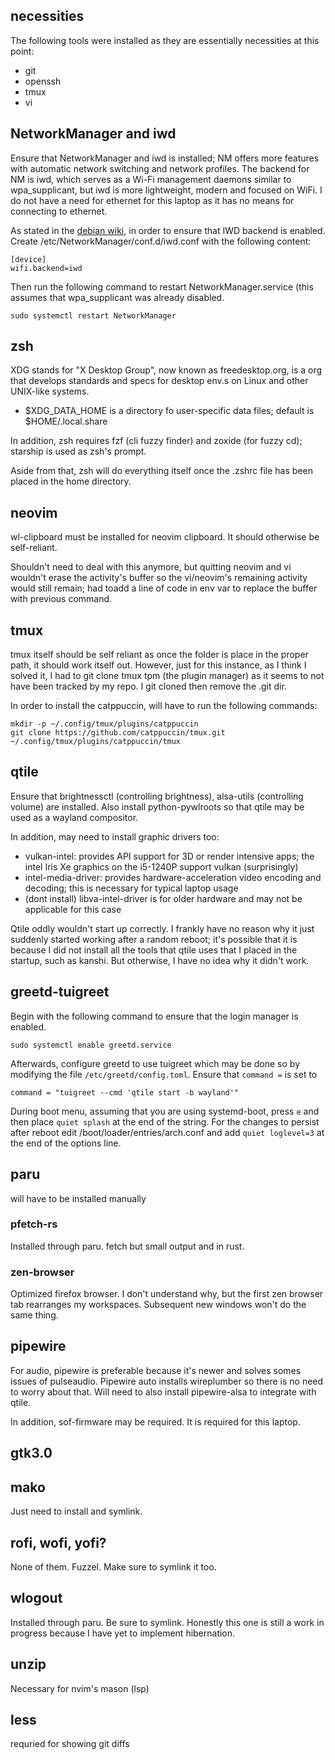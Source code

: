 ## necessities

The following tools were installed as they are essentially necessities at this point:
- git
- openssh
- tmux
- vi

## NetworkManager and iwd

Ensure that NetworkManager and iwd is installed; NM offers more features with automatic network switching and network profiles. The backend for NM is iwd, which serves as a Wi-Fi management daemons similar to wpa_supplicant, but iwd is more lightweight, modern and focused on WiFi. I do not have a need for ethernet for this laptop as it has no means for connecting to ethernet.

As stated in the [debian wiki](wiki.debian.org/NetworkManager/iwd), in order to ensure that IWD backend is enabled. Create /etc/NetworkManager/conf.d/iwd.conf with the following content:

```
[device]
wifi.backend=iwd
```

Then run the following command to restart NetworkManager.service (this assumes that wpa_supplicant was already disabled.

```
sudo systemctl restart NetworkManager
```

## zsh

XDG stands for "X Desktop Group", now known as freedesktop.org, is a org that develops standards and specs for desktop env.s on Linux and other UNIX-like systems.
- $XDG_DATA_HOME is a directory fo user-specific data files; default is $HOME/.local.share

In addition, zsh requires fzf (cli fuzzy finder) and zoxide (for fuzzy cd); starship is used as zsh's prompt.

Aside from that, zsh will do everything itself once the .zshrc file has been placed in the home directory.

## neovim

wl-clipboard must be installed for neovim clipboard. It should otherwise be self-reliant.

Shouldn't need to deal with this anymore, but quitting neovim and vi wouldn't erase the activity's buffer so the vi/neovim's remaining activity would still remain; had toadd a line of code in env var to replace the buffer with previous command.

## tmux

tmux itself should be self reliant as once the folder is place in the proper path, it should work itself out. However, just for this instance, as I think I solved it, I had to git clone tmux tpm (the plugin manager) as it seems to not have been tracked by my repo. I git cloned then remove the .git dir.

In order to install the catppuccin, will have to run the following commands:

```
mkdir -p ~/.config/tmux/plugins/catppuccin
git clone https://github.com/catppuccin/tmux.git ~/.config/tmux/plugins/catppuccin/tmux
```

## qtile

Ensure that brightnessctl (controlling brightness), alsa-utils (controlling volume) are installed. Also install python-pywlroots so that qtile may be used as a wayland compositor.

In addition, may need to install graphic drivers too:
- vulkan-intel: provides API support for 3D or render intensive apps; the intel Iris Xe graphics on the i5-1240P support vulkan (surprisingly)
- intel-media-driver: provides hardware-acceleration video encoding and decoding; this is necessary for typical laptop usage
- (dont install) libva-intel-driver is for older hardware and may not be applicable for this case


Qtile oddly wouldn't start up correctly. I frankly have no reason why it just suddenly started working after a random reboot; it's possible that it is because I did not install all the tools that qtile uses that I placed in the startup, such as kanshi. But otherwise, I have no idea why it didn't work.

## greetd-tuigreet

Begin with the following command to ensure that the login manager is enabled.

```
sudo systemctl enable greetd.service
```

Afterwards, configure greetd to use tuigreet which may be done so by modifying the file `/etc/greetd/config.toml`. Ensure that `command =` is set to

```
command = "tuigreet --cmd 'qtile start -b wayland'"
```

During boot menu, assuming that you are using systemd-boot, press `e` and then place `quiet splash` at the end of the string. For the changes to persist after reboot edit
/boot/loader/entries/arch.conf and add `quiet loglevel=3` at the end of the options line.


## paru

will have to be installed manually

### pfetch-rs

Installed through paru. fetch but small output and in rust.

### zen-browser

Optimized firefox browser. I don't understand why, but the first zen browser tab rearranges my workspaces. Subsequent new windows won't do the same thing.

## pipewire

For audio, pipewire is preferable because it's newer and solves somes issues of pulseaudio. Pipewire auto installs wireplumber so there is no need to worry about that. Will need to also install pipewire-alsa to integrate with qtile.

In addition, sof-firmware may be required. It is required for this laptop.

## gtk3.0

## mako

Just need to install and symlink.

## rofi, wofi, yofi?

None of them. Fuzzel. Make sure to symlink it too.

## wlogout

Installed through paru. Be sure to symlink. Honestly this one is still a work in progress because I have yet to implement hibernation.

## unzip

Necessary for nvim's mason (lsp)

## less

requried for showing git diffs

